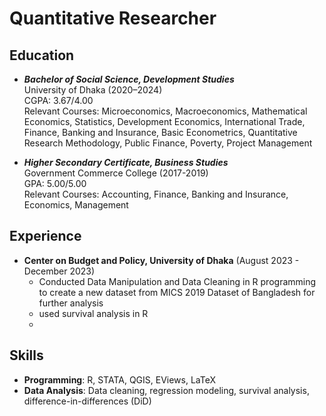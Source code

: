 # Quantitative Researcher

## Education
- ***Bachelor of Social Science, Development Studies***  
  University of Dhaka (2020–2024)  
  CGPA: 3.67/4.00  
  Relevant Courses:  Microeconomics, Macroeconomics, Mathematical Economics, Statistics, Development Economics, International Trade,
  Finance, Banking and Insurance, Basic Econometrics, Quantitative Research Methodology, Public Finance, Poverty, Project Management
  

- ***Higher Secondary Certificate, Business Studies***  
Government Commerce College (2017-2019)  
GPA: 5.00/5.00  
Relevant Courses: Accounting, Finance, Banking and Insurance, Economics, Management

## Experience
- **Center on Budget and Policy, University of Dhaka** (August 2023 - December 2023)
  - Conducted Data Manipulation and Data Cleaning in R programming to create a new dataset from MICS 2019 Dataset of Bangladesh for further analysis
  - used survival analysis in R
  - 

  

## Skills
- **Programming**: R, STATA, QGIS, EViews, LaTeX  
- **Data Analysis**: Data cleaning, regression modeling, survival analysis, difference-in-differences (DiD) 
